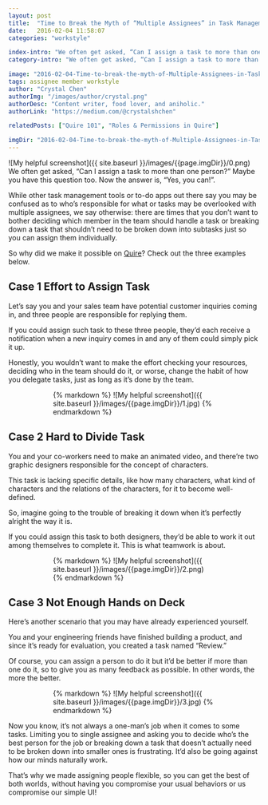 ```yaml
---
layout: post
title:  "Time to Break the Myth of “Multiple Assignees” in Task Management"
date:   2016-02-04 11:58:07
categories: "workstyle"

index-intro: "We often get asked, “Can I assign a task to more than one person?” Maybe you have this question too. Now the answer is, “Yes, you can!”. While other task management tools or to-do apps out there say you may be confused as to who’s responsible for what or tasks may be overlooked with multiple assignees, we say otherwise: there are times that you don’t want to bother..."
category-intro: "We often get asked, “Can I assign a task to more than one person?” Maybe you have this question too. Now the answer is, “Yes, you can!”..."

image: "2016-02-04-Time-to-break-the-myth-of-Multiple-Assignees-in-Task-Management/0.png"
tags: assignee member workstyle
author: "Crystal Chen"
authorImg: "/images/author/crystal.png"
authorDesc: "Content writer, food lover, and aniholic."
authorLink: "https://medium.com/@crystalshchen"

relatedPosts: ["Quire 101", "Roles & Permissions in Quire"]

imgDir: "2016-02-04-Time-to-break-the-myth-of-Multiple-Assignees-in-Task-Management"
---
```



![My helpful screenshot]({{ site.baseurl }}/images/{{page.imgDir}}/0.png)
We often get asked, “Can I assign a task to more than one person?” Maybe you have this question too. Now the answer is, “Yes, you can!”.

While other task management tools or to-do apps out there say you may be confused as to who’s responsible for what or tasks may be overlooked with multiple assignees, we say otherwise: there are times that you don’t want to bother deciding which member in the team should handle a task or breaking down a task that shouldn’t need to be broken down into subtasks just so you can assign them individually.

So why did we make it possible on [Quire](https://quire.io/)? Check out the three examples below.

## Case 1 Effort to Assign Task

Let’s say you and your sales team have potential customer inquiries coming in, and three people are responsible for replying them.

If you could assign such task to these three people, they’d each receive a notification when a new inquiry comes in and any of them could simply pick it up.

Honestly, you wouldn’t want to make the effort checking your resources, deciding who in the team should do it, or worse, change the habit of how you delegate tasks, just as long as it’s done by the team.

<div style="max-width: 325px; max-height: 148px; margin: 0 auto;">
{% markdown %}
![My helpful screenshot]({{ site.baseurl }}/images/{{page.imgDir}}/1.jpg)
{% endmarkdown %}
</div>

## Case 2 Hard to Divide Task

You and your co-workers need to make an animated video, and there’re two graphic designers responsible for the concept of characters.

This task is lacking specific details, like how many characters, what kind of characters and the relations of the characters, for it to become well-defined.

So, imagine going to the trouble of breaking it down when it’s perfectly alright the way it is.

If you could assign this task to both designers, they’d be able to work it out among themselves to complete it. This is what teamwork is about.

<div style="max-width: 325px; max-height: 306px; margin: 0 auto;">
{% markdown %}
![My helpful screenshot]({{ site.baseurl }}/images/{{page.imgDir}}/2.png)
{% endmarkdown %}
</div>

## Case 3 Not Enough Hands on Deck

Here’s another scenario that you may have already experienced yourself.

You and your engineering friends have finished building a product, and since it’s ready for evaluation, you created a task named “Review.”

Of course, you can assign a person to do it but it’d be better if more than one do it, so to give you as many feedback as possible. In other words, the more the better.


<div style="max-width: 325px; max-height: 219px; margin: 0 auto;">
{% markdown %}
![My helpful screenshot]({{ site.baseurl }}/images/{{page.imgDir}}/3.jpg)
{% endmarkdown %}
</div>

Now you know, it’s not always a one-man’s job when it comes to some tasks. Limiting you to single assignee and asking you to decide who’s the best person for the job or breaking down a task that doesn’t actually need to be broken down into smaller ones is frustrating. It’d also be going against how our minds naturally work.

That’s why we made assigning people flexible, so you can get the best of both worlds, without having you compromise your usual behaviors or us compromise our simple UI!

[jekyll]:      http://jekyllrb.com
[jekyll-gh]:   https://github.com/jekyll/jekyll
[jekyll-help]: https://github.com/jekyll/jekyll-help

